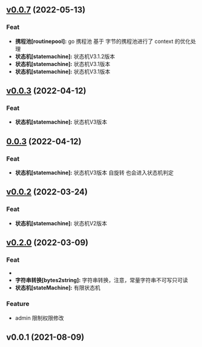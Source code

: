
<a name="v0.0.7"></a>
## [v0.0.7](https://github.com/Ccheers/xpkg/compare/v0.0.3...v0.0.7) (2022-05-13)

### Feat

* **携程池[routinepool]:** go 携程池 基于 字节的携程池进行了 context 的优化处理
* **状态机[statemachine]:** 状态机V3.1.2版本
* **状态机[statemachine]:** 状态机V3.1版本
* **状态机[statemachine]:** 状态机V3.1版本


<a name="v0.0.3"></a>
## [v0.0.3](https://github.com/Ccheers/xpkg/compare/0.0.3...v0.0.3) (2022-04-12)

### Feat

* **状态机[statemachine]:** 状态机V3版本


<a name="0.0.3"></a>
## [0.0.3](https://github.com/Ccheers/xpkg/compare/v0.0.2...0.0.3) (2022-04-12)

### Feat

* **状态机[statemachine]:** 状态机V3版本 自旋转 也会进入状态机判定


<a name="v0.0.2"></a>
## [v0.0.2](https://github.com/Ccheers/xpkg/compare/v0.2.0...v0.0.2) (2022-03-24)

### Feat

* **状态机[statemachine]:** 状态机V2版本


<a name="v0.2.0"></a>
## [v0.2.0](https://github.com/Ccheers/xpkg/compare/v0.0.1...v0.2.0) (2022-03-09)

### Feat

* 
* **字符串转换[bytes2string]:** 字符串转换，注意，常量字符串不可写只可读
* **状态机[stateMachine]:** 有限状态机

### Feature

* admin 限制权限修改


<a name="v0.0.1"></a>
## v0.0.1 (2021-08-09)


